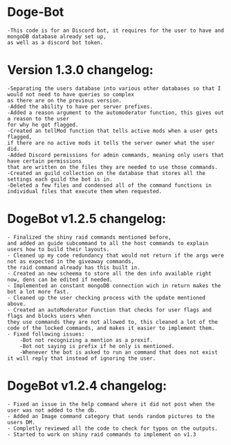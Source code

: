# Doge-Bot 
    -This code is for an Discord bot, it requires for the user to have and mongoDB database already set up,
    as well as a discord bot token.

# Version 1.3.0 changelog:
    -Separating the users database into various other databases so that I would not need to have queries so complex
    as there are on the previous version.
    -Added the ability to have per server prefixes.
    -Added a reason argument to the automoderator function, this gives out a reason to the user
    for why he got flagged.
    -Created an tellMod function that tells active mods when a user gets flagged,
    if there are no active mods it tells the server owner what the user did.
    -Added Discord permissions for admin commands, meaning only users that have certain permissions
    that are written on the files they are needed to use those commands.
    -Created an guild collection on the database that stores all the settings each guild the bot is in.
    -Deleted a few files and condensed all of the command functions in individual files that execute them when requested.


# DogeBot v1.2.5 changelog:
    - Finalized the shiny raid commands mentioned before, 
    and added an guide subcommand to all the host commands to explain users how to build their layouts.
    - Cleaned up my code redundancy that would not return if the args were not as expected in the giveaway commands,
    the raid command already has this built in.
    - Created an new scheema to store all the den info available right now, dens can be edited if needed.
    - Implemented an constant mongoDB connection wich in return makes the bot a lot more fast.
    - Cleaned up the user checking process with the update mentioned above.
    - Created an autoModerator Function that checks for user flags and flags and blocks users when
    they use commands they are not allowed to, this cleaned a lot of the code of the locked commands, and makes it easier to implement them.
    - Fixed following issues:
        -Bot not recognizing a mention as a prexif.
        -Bot not saying is prefix if he only is mentioned.
        -Whenever the bot is asked to run an command that does not exist it will reply that instead of ignoring the user.
        

# DogeBot v1.2.4 changelog: 
    - Fixed an issue in the help command where it did not post when the user was not added to the db.
    - Added an Image command category that sends random pictures to the users DM.
    - Completly reviewed all the code to check for typos on the outputs.
    - Started to work on shiny raid commands to implement on v1.3

